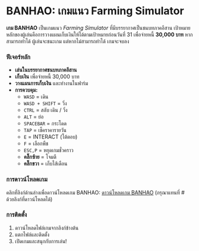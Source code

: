 # BANHAO: เกมแนว Farming Simulator

**เกม BANHAO** เป็นเกมแนว *Farming Simulator* ที่มีบรรยากาศเป็นชนบทภาคอีสาน เป้าหมายหลักของผู้เล่นคือการวางแผนเก็บเงินให้ได้ตามเป้าหมายก่อนวันที่ 31 เพื่อจ่ายหนี้ **30,000 บาท** หากสามารถทำได้ ผู้เล่นจะชนะเกม แต่หากไม่สามารถทำได้ เกมจะจบลง

### ฟีเจอร์หลัก
- **เล่นในบรรยากาศชนบทภาคอีสาน**
- **เก็บเงิน** เพื่อจ่ายหนี้ 30,000 บาท
- **วางแผนการเก็บเงิน** และทำงานในฟาร์ม
- **การควบคุม:**
  - `WASD` = เดิน
  - `WASD + SHIFT` = วิ่ง
  - `CTRL` = สลับ เดิน / วิ่ง
  - `ALT` = ย่อ
  - `SPACEBAR` = กระโดด
  - `TAP` = เช็คราคารายวัน
  - `E` = INTERACT (โต้ตอบ)
  - `F` = เลือกพืช
  - `ESC,P` = หยุดเกมชั่วคราว
  - **คลิ๊กซ้าย** = โจมตี
  - **คลิ๊กขวา** = เก็บไส้เดือน

### การดาวน์โหลดเกม

คลิกที่ลิงก์ด้านล่างเพื่อดาวน์โหลดเกม BANHAO:
[ดาวน์โหลดเกม BANHAO](https://drive.google.com/drive/folders/1SAw1d5d29DANKv-27__JgZ_QD-wFvN9Y?usp=sharing) (กรุณาแทนที่ # ด้วยลิงก์ที่ดาวน์โหลดได้)

### การติดตั้ง
1. ดาวน์โหลดไฟล์เกมจากลิงก์ข้างต้น
2. แตกไฟล์และติดตั้ง
3. เปิดเกมและสนุกกับการเล่น!
